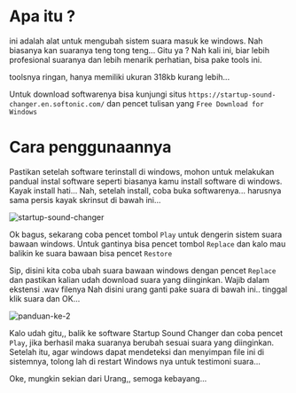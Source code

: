 # Apa itu ?

ini adalah alat untuk mengubah sistem suara masuk ke windows. Nah biasanya kan suaranya teng tong teng... Gitu ya ?
Nah kali ini, biar lebih profesional suaranya dan lebih menarik perhatian, bisa pake tools ini.

toolsnya ringan, hanya memiliki ukuran 318kb kurang lebih...

Untuk download softwarenya bisa kunjungi situs ```https://startup-sound-changer.en.softonic.com/``` dan pencet tulisan yang ```Free Download for Windows```

# Cara penggunaannya

Pastikan setelah software terinstall di windows, mohon untuk melakukan pandual instal software seperti biasanya kamu install software di windows. Kayak install hati...
Nah, setelah install, coba buka softwarenya... harusnya sama persis kayak skrinsut di bawah ini...

![startup-sound-changer](https://user-images.githubusercontent.com/70999423/219899083-0c803623-07a7-4f5d-a629-0a6a518f2646.png)

Ok bagus, sekarang coba pencet tombol ```Play``` untuk dengerin sistem suara bawaan windows. Untuk gantinya bisa pencet tombol ```Replace``` dan kalo mau balikin ke suara bawaan bisa pencet ```Restore```

Sip, disini kita coba ubah suara bawaan windows dengan pencet ```Replace``` dan pastikan kalian udah download suara yang diinginkan. Wajib dalam ekstensi .wav filenya
Nah disini urang ganti pake suara di bawah ini.. tinggal klik suara dan OK...

![panduan-ke-2](https://user-images.githubusercontent.com/70999423/219899090-61ea00cd-42f0-42f2-960d-b23a45ba4fb3.png)

Kalo udah gitu,, balik ke software Startup Sound Changer dan coba pencet ```Play```, jika berhasil maka suaranya berubah sesuai suara yang diinginkan.
Setelah itu, agar windows dapat mendeteksi dan menyimpan file ini di sistemnya, tolong lah di restart Windows nya untuk testimoni suara...

Oke, mungkin sekian dari Urang,, semoga kebayang...


